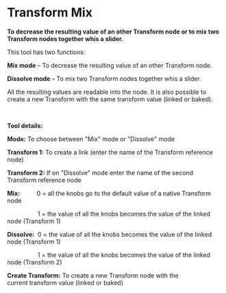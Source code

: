 # Transform Mix
<strong>To decrease the resulting value of an other Transform node or to mix two Transform nodes together whis a slider.</strong>

This tool has two functions:

<strong>Mix mode</strong> – To decrease the resulting value of an other Transform node.

<strong>Dissolve mode</strong> – To mix two Transform nodes together whis a slider.

All the resulting values are readable into the node. It is also possible to create a new Transform with the same transform value (linked or baked).

<img class="aligncenter wp-image-2249 size-full" src="http://franklinvfx.com/wp-content/uploads/2017/04/22.gif" alt="" />
<img class="aligncenter wp-image-2249 size-full" src="http://franklinvfx.com/wp-content/uploads/2017/04/32.gif" alt="" />
<img class="aligncenter wp-image-2249 size-full" src="http://franklinvfx.com/wp-content/uploads/2017/04/52.gif" alt="" />

<strong>Tool details:</strong>

<strong>Mode:</strong> To choose between "Mix" mode or "Dissolve" mode

<strong>Transform 1:</strong> To create a link (enter the name of the Transform reference node)

<strong>Transform 2:</strong> If on "Dissolve" mode enter the name of the second Transform reference node

<strong>Mix:</strong>          0 = all the knobs go to the default value of a native Transform node

                  1 = the value of all the knobs becomes the value of the linked node (Transform 1)

<strong>Dissolve:</strong>  0 = the value of all the knobs becomes the value of the linked node (Transform 1)

                  1 = the value of all the knobs becomes the value of the linked node (Transform 2)
                  
<strong>Create Transform:</strong> To create a new Transform node with the current transform value (linked or baked)
